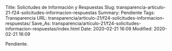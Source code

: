 Title: Solicitudes de Información y Respuestas
Slug: transparencia-articulo-21-f24-solicitudes-informacion-respuestas
Summary: Pendiente
Tags: Transparencia
URL: transparencia/articulo-21/f24-solicitudes-informacion-respuestas/
Save_As: transparencia/articulo-21/f24-solicitudes-informacion-respuestas/index.html
Date: 2020-02-21 16:09
Modified: 2020-02-21 16:09


Pendiente.
